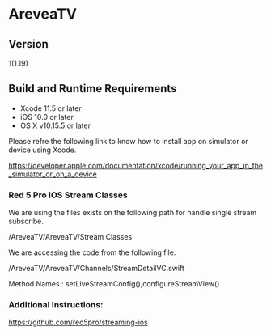 # AreveaTV

## Version

1(1.19)

## Build and Runtime Requirements
* Xcode 11.5 or later
* iOS 10.0 or later
* OS X v10.15.5 or later

Please refre the following link to know how to install app on simulator or device using Xcode.

https://developer.apple.com/documentation/xcode/running_your_app_in_the_simulator_or_on_a_device

### Red 5 Pro iOS Stream Classes

We are using the files exists on the following path for handle single stream subscribe.

/AreveaTV/AreveaTV/Stream Classes

We are accessing the code from the following file.

/AreveaTV/AreveaTV/Channels/StreamDetailVC.swift

Method Names : setLiveStreamConfig(),configureStreamView()

### Additional Instructions: 

https://github.com/red5pro/streaming-ios
